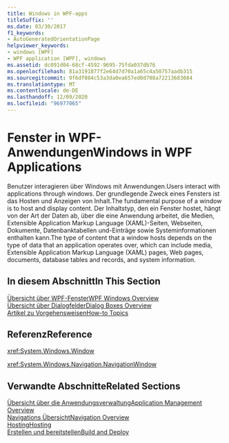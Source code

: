 ```yaml
---
title: Windows in WPF-apps
titleSuffix: ''
ms.date: 03/30/2017
f1_keywords:
- AutoGeneratedOrientationPage
helpviewer_keywords:
- windows [WPF]
- WPF application [WPF], windows
ms.assetid: dc091d04-68cf-4592-9695-75fda037db76
ms.openlocfilehash: 81a3191877f2e64d7d70a1a65c4a50757aadb315
ms.sourcegitcommit: 9f6df084c53a3da0ea657ed0d708a72213683084
ms.translationtype: MT
ms.contentlocale: de-DE
ms.lasthandoff: 12/09/2020
ms.locfileid: "96977065"
---
```

# <a name="windows-in-wpf-applications"></a><span data-ttu-id="a17c3-102">Fenster in WPF-Anwendungen</span><span class="sxs-lookup"><span data-stu-id="a17c3-102">Windows in WPF Applications</span></span>
<span data-ttu-id="a17c3-103">Benutzer interagieren über Windows mit Anwendungen.</span><span class="sxs-lookup"><span data-stu-id="a17c3-103">Users interact with applications through windows.</span></span> <span data-ttu-id="a17c3-104">Der grundlegende Zweck eines Fensters ist das Hosten und Anzeigen von Inhalt.</span><span class="sxs-lookup"><span data-stu-id="a17c3-104">The fundamental purpose of a window is to host and display content.</span></span> <span data-ttu-id="a17c3-105">Der Inhaltstyp, den ein Fenster hostet, hängt von der Art der Daten ab, über die eine Anwendung arbeitet, die Medien, Extensible Application Markup Language (XAML)-Seiten, Webseiten, Dokumente, Datenbanktabellen und-Einträge sowie Systeminformationen enthalten kann.</span><span class="sxs-lookup"><span data-stu-id="a17c3-105">The type of content that a window hosts depends on the type of data that an application operates over, which can include media, Extensible Application Markup Language (XAML) pages, Web pages, documents, database tables and records, and system information.</span></span>  
  
## <a name="in-this-section"></a><span data-ttu-id="a17c3-106">In diesem Abschnitt</span><span class="sxs-lookup"><span data-stu-id="a17c3-106">In This Section</span></span>  
 [<span data-ttu-id="a17c3-107">Übersicht über WPF-Fenster</span><span class="sxs-lookup"><span data-stu-id="a17c3-107">WPF Windows Overview</span></span>](wpf-windows-overview.md)  
 [<span data-ttu-id="a17c3-108">Übersicht über Dialogfelder</span><span class="sxs-lookup"><span data-stu-id="a17c3-108">Dialog Boxes Overview</span></span>](dialog-boxes-overview.md)  
 [<span data-ttu-id="a17c3-109">Artikel zu Vorgehensweisen</span><span class="sxs-lookup"><span data-stu-id="a17c3-109">How-to Topics</span></span>](window-management-how-to-topics.md)  
  
## <a name="reference"></a><span data-ttu-id="a17c3-110">Referenz</span><span class="sxs-lookup"><span data-stu-id="a17c3-110">Reference</span></span>  
 <xref:System.Windows.Window>  
  
 <xref:System.Windows.Navigation.NavigationWindow>  
  
## <a name="related-sections"></a><span data-ttu-id="a17c3-111">Verwandte Abschnitte</span><span class="sxs-lookup"><span data-stu-id="a17c3-111">Related Sections</span></span>  
 [<span data-ttu-id="a17c3-112">Übersicht über die Anwendungsverwaltung</span><span class="sxs-lookup"><span data-stu-id="a17c3-112">Application Management Overview</span></span>](application-management-overview.md)  
  [<span data-ttu-id="a17c3-113">Navigations Übersicht</span><span class="sxs-lookup"><span data-stu-id="a17c3-113">Navigation Overview</span></span>](navigation-overview.md)  
  [<span data-ttu-id="a17c3-114">Hosting</span><span class="sxs-lookup"><span data-stu-id="a17c3-114">Hosting</span></span>](hosting-wpf-applications.md)  
  [<span data-ttu-id="a17c3-115">Erstellen und bereitstellen</span><span class="sxs-lookup"><span data-stu-id="a17c3-115">Build and Deploy</span></span>](building-and-deploying-wpf-applications.md)
